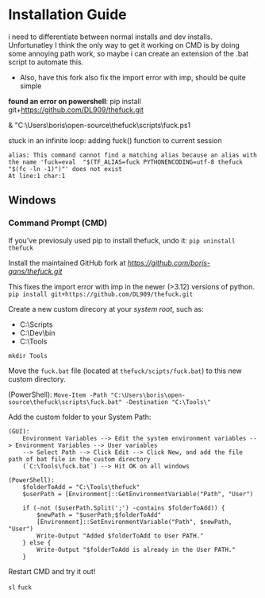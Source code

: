# Installation Guide
i need to differentiate between normal installs and dev installs. Unfortunatley I think the only way to get it working on CMD is by doing some annoying path work, so maybe i can create an extension of the .bat script to automate this.
-   Also, have this fork also fix the import error with imp, should be quite simple

**found an error on powershell**:
pip install git+https://github.com/DL909/thefuck.git

& "C:\Users\boris\open-source\thefuck\scripts\fuck.ps1

stuck in an infinite loop:
    adding fuck() function to current session

    alias: This command cannot find a matching alias because an alias with the name 'fuck=eval  "$(TF_ALIAS=fuck PYTHONENCODING=utf-8 thefuck "$(fc -ln -1)")"' does not exist
    At line:1 char:1


## Windows

### Command Prompt (CMD)

If you've previosuly used pip to install thefuck, undo it:
`pip uninstall thefuck`


Install the maintained GitHub fork at *https://github.com/boris-gans/thefuck.git*

This fixes the import error with imp in the newer (>3.12) versions of python.
`pip install git+https://github.com/DL909/thefuck.git`

Create a new custom direcory at your *system root*, such as:
-   C:\Scripts
-   C:\Dev\bin
-   C:\Tools

`mkdir Tools`


Move the `fuck.bat` file (located at `thefuck/scipts/fuck.bat`) to this new custom directory.

(PowerShell):
`Move-Item -Path "C:\Users\boris\open-source\thefuck\scripts\fuck.bat" -Destination "C:\Tools\"`


Add the custom folder to your System Path:

    (GUI): 
        Environment Variables --> Edit the system environment variables --> Environment Variables --> User variables
        --> Select Path --> Click Edit --> Click New, and add the file path of bat file in the custom directory 
        (`C:\Tools\fuck.bat`) --> Hit OK on all windows

    (PowerShell):
        $folderToAdd = "C:\Tools\thefuck"
        $userPath = [Environment]::GetEnvironmentVariable("Path", "User")

        if (-not ($userPath.Split(';') -contains $folderToAdd)) {
            $newPath = "$userPath;$folderToAdd"
            [Environment]::SetEnvironmentVariable("Path", $newPath, "User")
            Write-Output "Added $folderToAdd to User PATH."
        } else {
            Write-Output "$folderToAdd is already in the User PATH."
        }


Restart CMD and try it out!

`sl`
`fuck`

